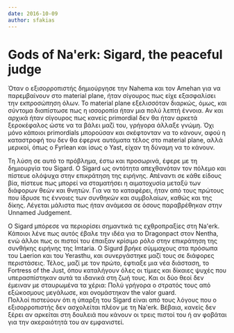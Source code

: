 ```yaml
---
date: 2016-10-09
author: sfakias
---
```

# Gods of Na'erk: Sigard, the peaceful judge

Όταν ο εξισορροπιστής δημιούργησε την Nahema και τον Amehan για να
παρεμβαίνουν στο material plane, ήταν σίγουρος πως είχε εξασφαλίσει την
εκπροσώπηση όλων. To material plane εξελισσόταν διαρκώς, όμως, και σύντομα
διαπίστωσε πως η ισσοροπία ήταν μια πολύ λεπτή έννοια. Αν και αρχικά ήταν
σίγουρος πως κανείς primordial δεν θα ήταν αρκετά ξεροκέφαλος ώστε να τα βάλει
μαζί του, γρήγορα άλλαξε γνώμη. Όχι μόνο κάποιοι primordials μπορούσαν και
σκέφτονταν να το κάνουν, αφού η καταστροφή του δεν θα έφερνε αυτόματα τέλος
στο material plane, αλλά μερικοί, όπως ο Fyrlean και ίσως ο Yast, είχαν τη
δύναμη να το κάνουν.

Τη λύση σε αυτό το πρόβλημα, έστω και προσωρινά, έφερε με τη δημιουργία του
Sigard. Ο Sigard ως οντότητα απεχθανόταν τον πόλεμο και πίστευε ολόψυχα στην
επικράτηση της ειρήνης. Απέναντι σε κάθε είδους βία, πίστευε πως μπορεί να
σταματήσει η αιματοχυσία μεταξύ των διάφορων θεών και θνητών. Για να το
καταφέρει, ήταν από τους πρώτους που ίδρυσε τις έννοιες των συνθηκών και
συμβολαίων, καθώς και της δίκης. Λέγεται μάλιστα πως ήταν ανάμεσα σε όσους
παραβρέθηκαν στην Unnamed Judgement.

Ο Sigard μπόρεσε να περιορίσει σημαντικά τις εχθροπραξίες στη Na'erk. Κάποιοι
λένε πως αυτός έβαλε την ιδέα για το Dragonpact στον Nentha, ενώ άλλοι πως οι
πιστοί του έπαιξαν κρίσιμο ρόλο στην επικράτηση της συνθήκης ειρήνης της
Imtaria. Ο Sigurd βρήκε σύμμαχους στα πρόσωπα του Laerion και του Yerasthu,
και συνεργάστηκε μαζί τους σε διάφορες περιστάσεις. Τέλος, μαζί με τον πρώτο,
έφτιαξε μια νέα διάσταση, το Fortress of the Just, όπου καταλήγουν όλες οι
τίμιες και δίκαιες ψυχές που υπερασπίστηκαν αυτά τα ιδανικά στη ζωή τους. Και
οι δύο θεοί δεν έμειναν με σταυρωμένα τα χέρια: Πολύ γρήγορα ο στρατός τους
από εξώκοσμους μεγάλωσε, και ονομάστηκαν the valor guard.  
Πολλοί πιστεύουν ότι η ύπαρξη του Sigard είναι από τους λόγους που ο
εξισορροπιστής δεν ασχολείται πλέον με τη Na'erk. Βέβαια, κανείς δεν ξέρει αν
αρκείται στη δουλειά που κάνουν οι τρεις πιστοί του ή αν φοβάται για την
ακεραιότητά του αν εμφανιστεί.

